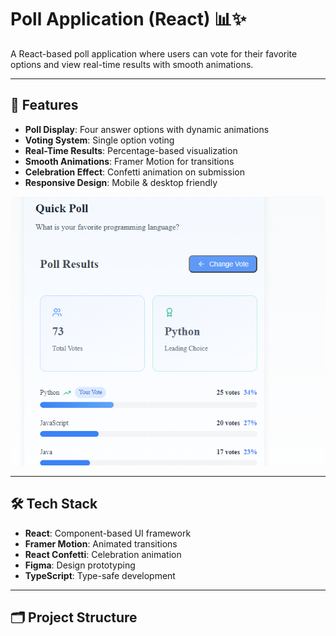# Poll Application (React) 📊✨

A React-based poll application where users can vote for their favorite options and view real-time results with smooth animations.

---

## 🌟 Features
- **Poll Display**: Four answer options with dynamic animations
- **Voting System**: Single option voting
- **Real-Time Results**: Percentage-based visualization
- **Smooth Animations**: Framer Motion for transitions
- **Celebration Effect**: Confetti animation on submission
- **Responsive Design**: Mobile & desktop friendly

![Poll App Screenshot](./screenshot.png)

---

## 🛠️ Tech Stack
- **React**: Component-based UI framework
- **Framer Motion**: Animated transitions
- **React Confetti**: Celebration animation
- **Figma**: Design prototyping
- **TypeScript**: Type-safe development

---

## 🗂️ Project Structure